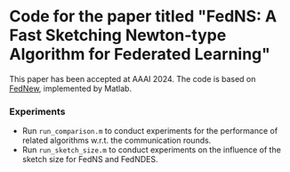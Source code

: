 # Code for the paper titled "FedNS: A Fast Sketching Newton-type Algorithm for Federated Learning"

This paper has been accepted at AAAI 2024. The code is based on [FedNew](https://github.com/aelgabli/FedNew), implemented by Matlab.

### Experiments
- Run `run_comparison.m` to conduct experiments for the performance of related algorithms w.r.t. the communication rounds.
- Run `run_sketch_size.m` to conduct experiments on the influence of the sketch size for FedNS and FedNDES.